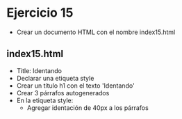 # Ejercicio 15

* Crear un documento HTML con el nombre index15.html

## index15.html
* Title: Identando
* Declarar una etiqueta style
* Crear un título h1 con el texto 'Identando'
* Crear 3 párrafos autogenerados
* En la etiqueta style:
  * Agregar identación de 40px a los párrafos